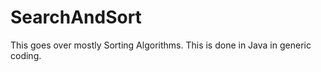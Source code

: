 # SearchAndSort
This goes over mostly Sorting Algorithms.  This is done in Java in generic coding. 
